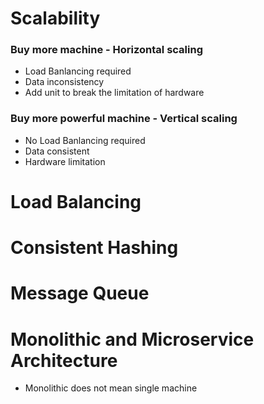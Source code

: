 # Scalability

  ### Buy more machine - Horizontal scaling
  - Load Banlancing required
  - Data inconsistency
  - Add unit to break the limitation of hardware
  
  ###  Buy more powerful machine - Vertical scaling
  - No Load Banlancing required
  - Data consistent
  - Hardware limitation
  
# Load Balancing


# Consistent Hashing


# Message Queue


# Monolithic and Microservice Architecture
  - Monolithic does not mean single machine
